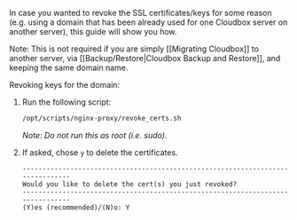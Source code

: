 In case you wanted to revoke the SSL certificates/keys for some reason (e.g. using a domain that has been already used for one Cloudbox server on another server), this guide will show you how.

Note: This is not required if you are simply [[Migrating Cloudbox]] to another server, via [[Backup/Restore|Cloudbox Backup and Restore]], and keeping the same domain name. 



Revoking keys for the domain:

1. Run the following script:

   ```bash
   /opt/scripts/nginx-proxy/revoke_certs.sh
   ```

   _Note: Do not run this as root (i.e. sudo)._

2. If asked, chose `y` to delete the certificates.

   ```
   -------------------------------------------------------------------------------
   Would you like to delete the cert(s) you just revoked?
   -------------------------------------------------------------------------------
   (Y)es (recommended)/(N)o: Y
   ```
